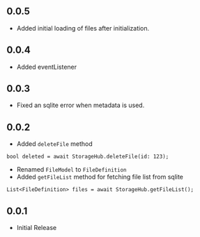 ## 0.0.5
* Added initial loading of files after initialization.

## 0.0.4
* Added eventListener

## 0.0.3
* Fixed an sqlite error when metadata is used.

## 0.0.2
* Added `deleteFile` method
```
bool deleted = await StorageHub.deleteFile(id: 123);
```
* Renamed `FileModel` to `FileDefinition`
* Added `getFileList` method for fetching file list from sqlite
```
List<FileDefinition> files = await StorageHub.getFileList();
```

## 0.0.1

* Initial Release
